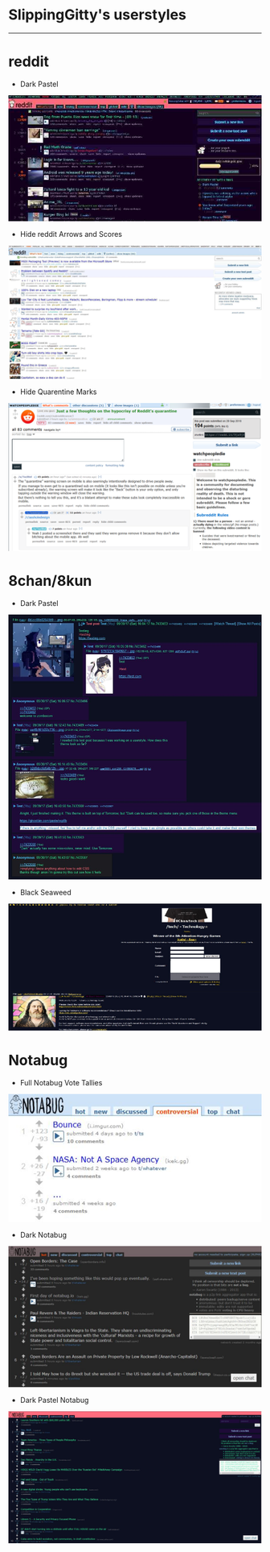# SlippingGitty's userstyles
____

# reddit 

* Dark Pastel

![Screenshot](https://raw.githubusercontent.com/SlippingGitty/userstyles/main/userstyles%20screenshots/reddit/Dark%20Pastel/148580_after.jpeg)

* Hide reddit Arrows and Scores

![Screenshot](https://raw.githubusercontent.com/SlippingGitty/userstyles/main/userstyles%20screenshots/reddit/Hide%20reddit%20stuff/162847_after.jpeg)

* Hide Quarentine Marks

![Screenshot](https://raw.githubusercontent.com/SlippingGitty/userstyles/main/userstyles%20screenshots/reddit/Hide%20reddit%20stuff/164561_after.png)

# 8chan/8kun

* Dark Pastel

![Screenshot](https://raw.githubusercontent.com/SlippingGitty/userstyles/main/userstyles%20screenshots/8chan%20screenshots/Dark%20Pastel/148948_additional_28104.jpeg)

* Black Seaweed

![Screenshot](https://raw.githubusercontent.com/SlippingGitty/userstyles/main/userstyles%20screenshots/8chan%20screenshots/Blackboard%20Seaweed/148875_after.png)


# Notabug

* Full Notabug Vote Tallies

![Screenshot](https://raw.githubusercontent.com/SlippingGitty/userstyles/main/userstyles%20screenshots/notabug/162457_after.jpeg)

* Dark Notabug 

![Screenshot](https://raw.githubusercontent.com/SlippingGitty/userstyles/main/userstyles%20screenshots/notabug/162460_after.jpeg)

* Dark Pastel Notabug

![Screenshot](https://raw.githubusercontent.com/SlippingGitty/userstyles/main/userstyles%20screenshots/notabug/162766_after.jpeg)
